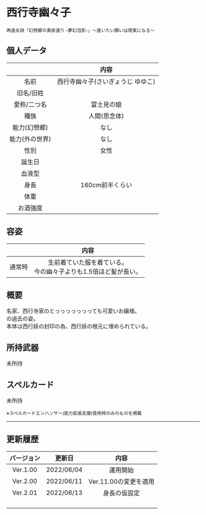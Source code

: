 # 西行寺幽々子
<sup>再逢永訣「幻想郷の黄泉還り -夢幻泡影-」〜逢いたい願いは現実になる〜</sup>

## 個人データ
||内容|
|:---:|:---:|
|名前|西行寺幽々子(さいぎょうじ ゆゆこ)|
|旧名/旧姓||
|愛称/二つ名|富士見の娘|
|種族|人間(思念体)|
|能力(幻想郷)|なし|
|能力(外の世界)|なし|
|性別|女性|
|誕生日||
|血液型||
|身長|160cm前半くらい|
|体重||
|お酒強度||

## 容姿
||内容|
|:---:|:---:|
|通常時|生前着ていた服を着ている。<br />今の幽々子よりも1.5倍ほど髪が長い。|

## 概要
名家、西行寺家のとっっっっっっっても可愛いお嬢様。<br>
の過去の姿。<br>
本体は西行妖の封印の為、西行妖の根元に埋められている。

## 所持武器
未所持

## スペルカード
未所持

<sup>
※スペルカードエンハンサー(能力拡張支援)使用時のみのものを掲載
</sup>

***

## 更新履歴
|バージョン|更新日|内容|
|:---:|:---:|:---:|
|Ver.1.00|2022/06/04|運用開始|
|Ver.2.00|2022/06/11|Ver.11.00の変更を適用|
|Ver.2.01|2022/06/13|身長の仮設定|
||||
||||
||||
||||

